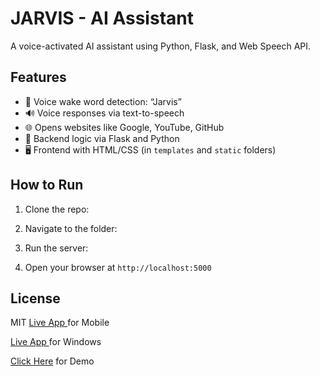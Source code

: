 # JARVIS - AI Assistant

A voice-activated AI assistant using Python, Flask, and Web Speech API.

## Features
- 🎤 Voice wake word detection: “Jarvis”
- 🔊 Voice responses via text-to-speech
- 🌐 Opens websites like Google, YouTube, GitHub
- 🧠 Backend logic via Flask and Python
- 🖥️ Frontend with HTML/CSS (in `templates` and `static` folders)

## How to Run

1. Clone the repo:

2. Navigate to the folder:

3. Run the server:

4. Open your browser at `http://localhost:5000`

## License
MIT
[Live App ](https://nonproficient-unscavenged-eryn.ngrok-free.dev)for Mobile

[Live App ]( http://localhost:5000 )for Windows



[Click Here](https://prabirchakravarty90-hue.github.io/JARVIS--AI-assistant/) for Demo
